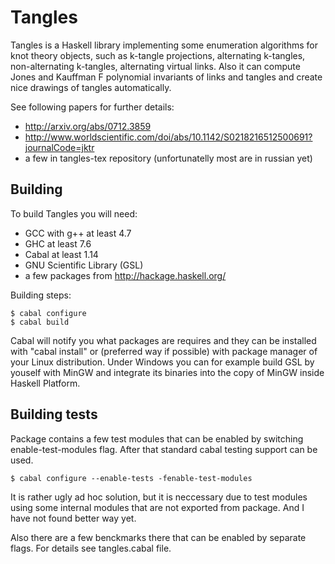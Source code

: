 Tangles
=======

Tangles is a Haskell library implementing some enumeration algorithms for knot theory objects,
such as k-tangle projections, alternating k-tangles, non-alternating k-tangles, alternating
virtual links. Also it can compute Jones and Kauffman F polynomial invariants of links and
tangles and create nice drawings of tangles automatically.

See following papers for further details:
  - http://arxiv.org/abs/0712.3859
  - http://www.worldscientific.com/doi/abs/10.1142/S0218216512500691?journalCode=jktr
  - a few in tangles-tex repository (unfortunatelly most are in russian yet)


Building
--------

To build Tangles you will need:

  - GCC with g++ at least 4.7
  - GHC at least 7.6
  - Cabal at least 1.14
  - GNU Scientific Library (GSL)
  - a few packages from http://hackage.haskell.org/

Building steps:

    $ cabal configure
    $ cabal build

Cabal will notify you what packages are requires and they can be installed with "cabal install" or
(preferred way if possible) with package manager of your Linux distribution. Under Windows you can
for example build GSL by youself with MinGW and integrate its binaries into the copy of MinGW inside
Haskell Platform.


Building tests
--------------

Package contains a few test modules that can be enabled by switching enable-test-modules flag. After
that standard cabal testing support can be used.

    $ cabal configure --enable-tests -fenable-test-modules

It is rather ugly ad hoc solution, but it is neccessary due to test modules using some internal modules
that are not exported from package. And I have not found better way yet.

Also there are a few benckmarks there that can be enabled by separate flags. For details see
tangles.cabal file.
